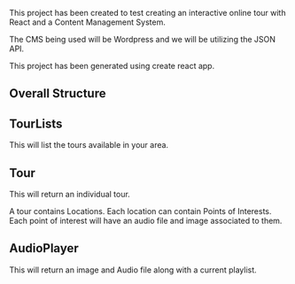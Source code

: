 This project has been created to test creating an interactive online tour with React and a Content Management System.

The CMS being used will be Wordpress and we will be utilizing the JSON API.

This project has been generated using create react app.

## Overall Structure

## TourLists
This will list the tours available in your area.

## Tour
This will return an individual tour.

A tour contains Locations.  Each location can contain Points of Interests.  Each point of interest will have  an audio file and image associated to them.

## AudioPlayer
This will return an image and Audio file along with a current playlist.


